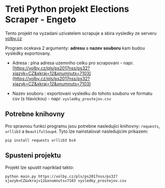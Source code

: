 # Treti Python projekt Elections Scraper - Engeto

Tento projekt na vyzadani uzivatelem scrapuje a sbira vysledky ze serveru [volby.cz](http://volby.cz/)

Program ocekava 2 argumenty: **adresu** a **nazev souboru** kam budou vysledky exportovany.

- Adresa : plna adresa uzemniho celku pro scrapovani - napr. [https://volby.cz/pls/ps2017nss/ps32?xjazyk=CZ&xkraj=12&xnumnuts=7103](https://volby.cz/pls/ps2017nss/ps32?xjazyk=CZ&xkraj=12&xnumnuts=7103)

- Nazev souboru : exportovani vysledku do tohoto souboru ve formatu csv (s hlavickou) - napr. `vysledky_prostejov.csv`

## Potrebne knihovny

Pro spravnou funkci programu jsou potrebne nasledujici knihovny: `requests`, `urllib3` a `BeautifulSoup4`. Tyto lze nainstalovat nasledujicim prikazem:

`pip install requests urllib3 bs4`

## Spusteni projektu

Projekt lze spustit napriklad takto:

`python main.py https://volby.cz/pls/ps2017nss/ps32?xjazyk=CZ&xkraj=12&xnumnuts=7103 vysledky_prostejov.csv`